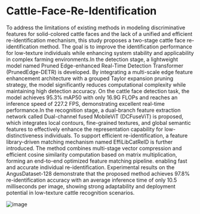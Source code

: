 # Cattle-Face-Re-Identification

To address the limitations of existing methods in modeling discriminative features for solid-colored cattle faces and the lack of a unified and efficient re-identification mechanism, this study proposes a two-stage cattle face re-identification method. The goal is to improve the identification performance for low-texture individuals while enhancing system stability and applicability in complex farming environments.In the detection stage, a lightweight model named Pruned Edge-enhanced Real-Time Detection Transformer (PrunedEdge-DETR) is developed. By integrating a multi-scale edge feature enhancement architecture with a grouped Taylor expansion pruning strategy, the model significantly reduces computational complexity while maintaining high detection accuracy. On the cattle face detection task, the model achieves 95.3% mAP50 with only 16.9G FLOPs and reaches an inference speed of 227.2 FPS, demonstrating excellent real-time performance.In the recognition stage, a dual-branch feature extraction network called Dual-channel fused MobileViT (DCFuseViT) is proposed, which integrates local contours, fine-grained textures, and global semantic features to effectively enhance the representation capability for low-distinctiveness individuals. To support efficient re-identification, a feature library-driven matching mechanism named EffiLibCatReID is further introduced. The method combines multi-stage vector compression and efficient cosine similarity computation based on matrix multiplication, forming an end-to-end optimized feature matching pipeline. enabling fast and accurate individual re-identification. Experimental results on the AngusDataset-128 demonstrate that the proposed method achieves 97.8% re-identification accuracy with an average inference time of only 10.5 milliseconds per image, showing strong adaptability and deployment potential in low-texture cattle recognition scenarios.

![image](https://github.com/user-attachments/assets/6388cded-1875-4595-bb96-5f42a5a95912)

